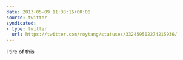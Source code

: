 ```yaml
---
date: 2013-05-09 11:38:16+00:00
source: twitter
syndicated:
- type: twitter
  url: https://twitter.com/roytang/statuses/332459502274215936/
---
```


I tire of this